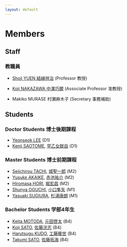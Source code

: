 ```yaml
---
layout: default
---
```

# Members

## <a name="staff"></a>Staff
### 教職員

* [Shoji YUEN 結縁祥治](yuen) (Professor 教授)
* [Koji NAKAZAWA 中澤巧爾](https://knaknak.github.io) (Associate Professor 准教授)

* Makiko MURASE 村瀬麻木子 (Secretary 事務補助)

## <a name="students"></a>Students

### Doctor Students 博士後期課程

* [Yeonseok LEE](https://sites.google.com/view/free0832/home) (D1)
* [Kenji SAOTOME](student/saotomekenji_en), [早乙女献自](student/saotomekenji) (D1)

### Master Students 博士前期課程

* [Seiichirou TACHI](student/s_tachi_en), [城聖一郎](student/s_tachi) (M2)
* [Yusuke AKAIKE](student/akaike_y_en), [赤池祐介](student/akaike_y) (M2)
* [Hiromasa HORI](student/hori_1603_en), [堀宏昌](student/hori_1603) (M2)
* [Shunya OGUCHI](student/oguchi321_en), [小口隼矢](student/oguchi321) (M1)
* [Yasuaki SUGIURA](student/sugiura_y_en), [杉浦康朗](student/sugiura_y) (M1)
<!--* Ayumu KAWASAKI 川崎歩武 (B4)-->

### Bachelor Students 学部4年生

* [Keita MOTODA](student/k.motoda_en), [元田啓太](student/k.motoda) (B4)
* [Koji SATO](student/sato.koji_en), [佐藤洸志](student/sato.koji) (B4)
* [Harutsugu KUDO](student/harutsugudora_en), [工藤暖世](student/harutsugudora) (B4)
* [Takumi SATO](student/sato.takumi_en), [佐藤拓海](student/sato.takumi) (B4)

<!--[back](./)-->
